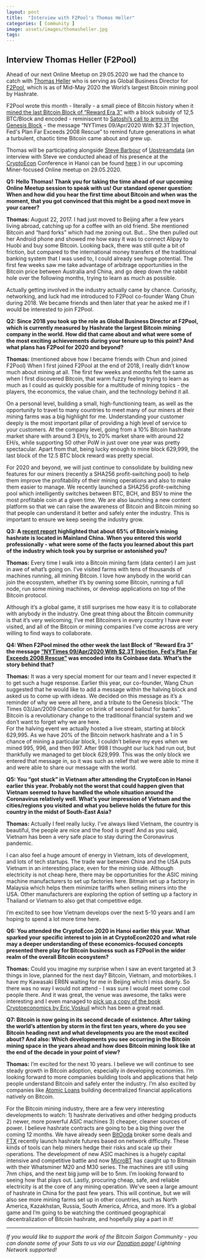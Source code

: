 ```yaml
---
layout: post
title:  "Interview with F2Pool's Thomas Heller"
categories: [ Community ]
image: assets/images/thomasheller.jpg
tags: 
---
```

## Interview Thomas Heller (F2Pool)

Ahead of our next Online Meetup on 29.05.2020 we had the chance to catch with [Thomas Heller](https://twitter.com/thomasheller_ ) who is serving as Global Business Director for [F2Pool](https://www.f2pool.com/), which is as of Mid-May 2020 the World’s largest Bitcoin mining pool by Hashrate.

F2Pool wrote this month - literally - a small piece of Bitcoin history when it [mined the last Bitcoin Block of “Reward Era 3”](https://blockchair.com/bitcoin/block/629999) with a block subsidy of 12,5 BTC/Block and encoded - reminiscent to [Satoshi’s call to arms in the Genesis Block](https://blockchair.com/bitcoin/block/0) - the message “NYTimes 09/Apr/2020 With $2.3T Injection, Fed's Plan Far Exceeds 2008 Rescue” to remind future generations in what a turbulent, chaotic time Bitcoin came about and grew up.

Thomas will be participating alongside [Steve Barbour](https://twitter.com/sgbarbour) of [Upstreamdata](https://www.upstreamdata.ca/) (an interview with Steve we conducted ahead of his presence at the [CryptoEcon](http://www.cryptoecon.org) Conference in Hanoi can be found [here](https://bitcoinsaigon.org/interview-steve-barbour-upstreamdata/).) in our upcoming Miner-focused Online meetup on 29.05.2020. 

**Q1: Hello Thomas! Thank you for taking the time ahead of our upcoming Online Meetup session to speak with us! Our standard opener question: When and how did you hear the first time about Bitcoin and when was the moment, that you got convinced that this might be a good next move in your career?**

**Thomas:** August 22, 2017. I had just moved to Beijing after a few years living abroad, catching up for a coffee with an old friend. She mentioned Bitcoin and “hard forks” which had me zoning out. But… She then pulled out her Android phone and showed me how easy it was to connect Alipay to Huobi and buy some Bitcoin. Looking back, there was still quite a bit of friction, but compared to the international money transfers of the traditional banking system that I was used to, I could already see huge potential. The first few weeks saw me take advantage of arbitrage opportunities in the Bitcoin price between Australia and China, and go deep down the rabbit hole over the following months, trying to learn as much as possible. 

Actually getting involved in the industry actually came by chance. Curiosity, networking, and luck had me introduced to F2Pool co-founder Wang Chun during 2018. We became friends and then later that year he asked me if I would be interested to join F2Pool. 

**Q2: Since 2018 you took up the role as Global Business Director at F2Pool, which is currently measured by Hashrate the largest Bitcoin mining company in the world. How did that came about and what were some of the most exciting achievements during your tenure up to this point? And what plans has F2Pool for 2020 and beyond?**

**Thomas:** (mentioned above how I became friends with Chun and joined F2Pool) When I first joined F2Pool at the end of 2018, I really didn’t know much about mining at all. The first few weeks and months felt the same as when I first discovered Bitcoin, that warm fuzzy feeling trying to learn as much as I could as quickly possible for a multitude of mining topics - the players, the economics, the value chain, and the technology behind it all.  

On a personal level, building a small, high-functioning team, as well as the opportunity to travel to many countries to meet many of our miners at their mining farms was a big highlight for me. Understanding your customer deeply is the most important pillar of providing a high level of service to your customers. At the company level, going from a 10% Bitcoin hashrate market share with around 3 EH/s, to 20% market share with around 22 EH/s, while supporting 50 other PoW in just over one year was pretty spectacular. Apart from that, being lucky enough to mine block 629,999, the last block of the 12.5 BTC block reward was pretty special. 

For 2020 and beyond, we will just continue to consolidate by building new features for our miners (recently a SHA256 profit-switching pool) to help them improve the profitability of their mining operations and also to make them easier to manage. We recently launched a SHA256 profit-switching pool which intelligently switches between BTC, BCH, and BSV to mine the most profitable coin at a given time. We are also launching a new content platform so that we can raise the awareness of Bitcoin and Bitcoin mining so that people can understand it better and safely enter the industry. This is important to ensure we keep seeing the industry grow. 

**Q3: A [recent report](https://cbeci.org/mining_map) highlighted that about 65% of Bitcoin’s mining hashrate is located in Mainland China. When you entered this world professionally - what were some of the facts you learned about this part of the industry which took you by surprise or astonished you?**

**Thomas:** Every time I walk into a Bitcoin mining farm (data center) I am just in awe of what’s going on. I’ve visited farms with tens of thousands of machines running, all mining Bitcoin. I love how anybody in the world can join the ecosystem, whether it’s by owning some Bitcoin, running a full node, run some mining machines, or develop applications on top of the Bitcoin protocol. 

Although it’s a global game, it still surprises me how easy it is to collaborate with anybody in the industry. One great thing about the Bitcoin community is that it’s very welcoming, I’ve met Bitcoiners in every country I have ever visited, and all of the Bitcoin or mining companies I’ve come across are very willing to find ways to collaborate. 

**Q4: When F2Pool mined the other week the last Block of “Reward Era 3” the message [“NYTimes 09/Apr/2020 With $2.3T Injection, Fed's Plan Far Exceeds 2008 Rescue”](https://blockchair.com/bitcoin/block/629999) was encoded into its Coinbase data. What’s the story behind that?**

**Thomas:** It was a very special moment for our team and I never expected it to get such a huge response. Earlier this year, our co-founder, Wang Chun suggested that he would like to add a message within the halving block and asked us to come up with ideas. We decided on this message as it’s a reminder of why we were all here, and a tribute to the Genesis block: “The Times 03/Jan/2009 Chancellor on brink of second bailout for banks”. Bitcoin is a revolutionary change to the traditional financial system and we don’t want to forget why we are here.   
For the halving event we actually hosted a live stream, starting at block 629,995. As we have 20% of the Bitcoin network hashrate and a 1 in 5 chance of mining a particular block, I couldn’t believe my eyes when we mined 995, 996, and then 997. After 998 I thought our luck had run out, but thankfully we managed to get block 629,999. This was the only block we entered that message in, so it was such as relief that we were able to mine it and were able to share our message with the world.  




**Q5: You “got stuck” in Vietnam after attending the CryptoEcon in Hanoi earlier this year. Probably not the worst that could happen given that Vietnam seemed to have handled the whole situation around the Coronavirus relatively well. What’s your impression of Vietnam and the cities/regions you visited and what you believe holds the future for this country in the midst of South-East Asia?**

**Thomas:** Actually I feel really lucky. I’ve always liked Vietnam, the country is beautiful, the people are nice and the food is great! And as you said, Vietnam has been a very safe place to stay during the Coronavirus pandemic. 

I can also feel a huge amount of energy in Vietnam, lots of development, and lots of tech startups. The trade war between China and the USA puts Vietnam in an interesting place, even for the mining side. Although electricity is not cheap here, there may be opportunities for the ASIC mining machine manufacturers to set up factories here. Bitmain set up a factory in Malaysia which helps them minimize tariffs when selling miners into the USA. Other manufacturers are exploring the option of setting up a factory in Thailand or Vietnam to also get that competitive edge. 

I’m excited to see how Vietnam develops over the next 5-10 years and I am hoping to spend a lot more time here. 

**Q6: You attended the CryptoEcon 2020 in Hanoi earlier this year. What sparked your specific interest to join in at CryptoEcon2020 and what role may a deeper understanding of these economics-focused concepts presented there play for Bitcoin business such as F2Pool in the wider realm of the overall Bitcoin ecosystem?**

**Thomas:** Could you imagine my surprise when I saw an event targeted at 3 things in love, planned for the next day? Bitcoin, Vietnam, and motorbikes. I have my Kawasaki ER6N waiting for me in Beijing which I miss dearly. So there was no way I would not attend - I was sure I would meet some cool people there. And it was great, the venue was awesome, the talks were interesting and I even managed to [pick up a copy of the book Cryptoeconomics by Eric Voskuil](https://bitcoinsaigon.org/cryptoecon-book-auction/) which has been a great read. 

**Q7:  Bitcoin is now going in its second decade of existence. After taking the world’s attention by storm in the first ten years, where do you see Bitcoin heading next and what developments you are the most excited about? And also: Which developments you see occurring in the Bitcoin mining space in the years ahead and how does Bitcoin mining look like at the end of the decade in your point of view?**

**Thomas:** I’m excited for the next 10 years. I believe we will continue to see steady growth in Bitcoin adoption, especially in developing economies. I’m looking forward to more companies building tools and applications that help people understand Bitcoin and safely enter the industry. I’m also excited by companies like [Atomic Loans](https://atomic.loans/) building decentralized financial applications natively on Bitcoin. 

For the Bitcoin mining industry, there are a few very interesting developments to watch: 1) hashrate derivatives and other hedging products 2) newer, more powerful ASIC machines 3) cheaper, cleaner sources of power. I believe hashrate contracts are going to be a big thing over the coming 12 months. We have already seen [BitOoda](https://www.coindesk.com/new-york-power-plant-greenidge-has-sold-up-to-30-of-its-bitcoin-mining-hash-rate) broker some deals and [FTX](https://help.ftx.com/hc/en-us/articles/360043631671-Hashrate-Futures-Specs) recently launch hashrate futures based on network difficulty. These kinds of tools can help miners hedge their risks and scale up their operations. The development of new ASIC machines is a hugely capital intensive and competitive battle and now [MicroBT](https://www.microbt.com/) has caught up to Bitmain with their Whatsminer M20 and M30 series. The machines are still using 7nm chips, and the next big jump will be to 5nm. I’m looking forward to seeing how that plays out. Lastly, procuring cheap, safe, and reliable electricity is at the core of any mining operation. We’ve seen a large amount of hashrate in China for the past few years. This will continue, but we will also see more mining farms set up in other countries, such as North America, Kazakhstan, Russia, South America, Africa, and more. It’s a global game and I’m going to be watching the continued geographical decentralization of Bitcoin hashrate, and hopefully play a part in it! 

---

*If you would like to support the work of the Bitcoin Saigon Community - you can donate some of your Sats to us via our [Donation page](http://bitcoinsaigon.org/donate-satoshis "Donation page")! Lightning Network supported!*

